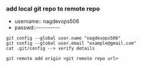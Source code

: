 ### add local git repo to remote repo
  * username:: nagdevops506
  * passwd::----------
```
git config --global user.name "nagdevops506"
git config --global user.email "example@gmail.com"
cat .git/config --> verify details

git remote add origin <git remote repo url>
```



